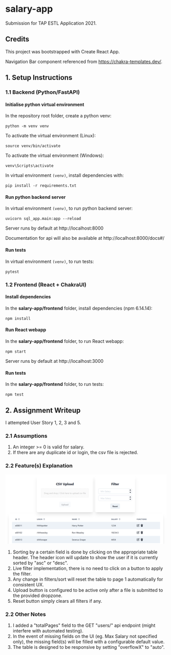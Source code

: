 # salary-app

Submission for TAP ESTL Application 2021.

## Credits

This project was bootstrapped with Create React App.

Navigation Bar component referenced from https://chakra-templates.dev/.

## 1. Setup Instructions

### 1.1 Backend (Python/FastAPI)

#### Initialise python virtual environment

In the repository root folder, create a python venv:

`python -m venv venv`

To activate the virtual environment (Linux):

`source venv/bin/activate`

To activate the virtual environment (Windows):

`venv\Scripts\activate`

In virtual environment `(venv)`, install dependencies with:

`pip install -r requirements.txt`

#### Run python backend server

In virtual environment `(venv)`, to run python backend server:

`uvicorn sql_app.main:app --reload`

Server runs by default at http://localhost:8000

Documentation for api will also be available at http://localhost:8000/docs#/

#### Run tests

In virtual environment `(venv)`, to run tests:

`pytest`

### 1.2 Frontend (React + ChakraUI)

#### Install dependencies

In the **salary-app/frontend** folder, install dependencies (npm 6.14.14):

`npm install`

#### Run React webapp

In the **salary-app/frontend** folder, to run React webapp:

`npm start`

Server runs by default at http://localhost:3000

#### Run tests

In the **salary-app/frontend** folder, to run tests:

`npm test`

## 2. Assignment Writeup

I attempted User Story 1, 2, 3 and 5.

### 2.1 Assumptions

1. An integer >= 0 is valid for salary.
1. If there are any duplicate id or login, the csv file is rejected.

### 2.2 Feature(s) Explanation

![Screenshot](frontend/public/pic.png)

1. Sorting by a certain field is done by clicking on the appropriate table header. The header icon will update to show the user if it is currently sorted by "asc" or "desc".
1. Live filter implementation, there is no need to click on a button to apply the filter.
1. Any change in filters/sort will reset the table to page 1 automatically for consistent UX.
1. Upload button is configured to be active only after a file is submitted to the provided dropzone.
1. Reset button simply clears all filters if any.

### 2.2 Other Notes

1. I added a "totalPages" field to the GET "users/" api endpoint (might interfere with automated testing).
1. In the event of missing fields on the UI (eg. Max Salary not specified only), the missing field(s) will be filled with a configurable default value.
1. The table is designed to be responsive by setting "overflowX" to "auto".
